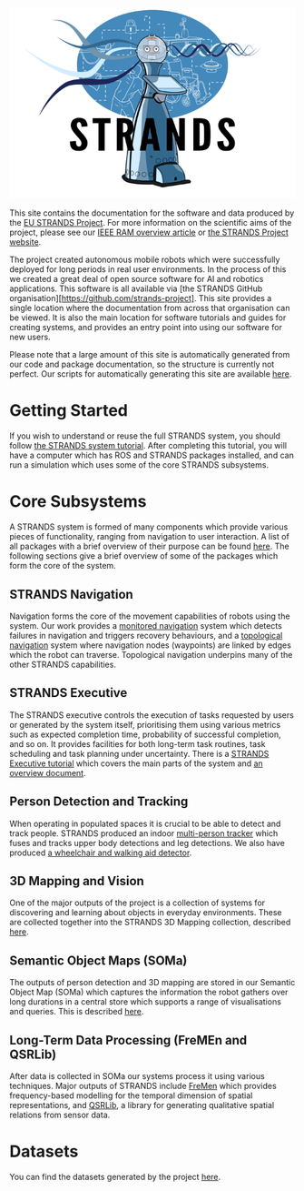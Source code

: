
![The STRANDS Project Logo](images/strands-full-logo.png)

This site contains the documentation for the software and data produced by the [EU STRANDS Project](http://strands-project.eu). For more information on the scientific aims of the project, please see our [IEEE RAM overview article](https://arxiv.org/abs/1604.04384) or [the STRANDS Project website](http://strands-project.eu).


The project created autonomous mobile robots which were successfully deployed for long periods in real user environments. In the process of this we created a great deal of open source software for AI and robotics applications. This software is all available via [the STRANDS GitHub organisation][https://github.com/strands-project]. This site provides a single location where the documentation from across that organisation can be viewed. It is also the main location for software tutorials and guides for creating systems, and provides an entry point into using our software for new users. 

Please note that a large amount of this site is automatically generated from our code and package documentation, so the structure is currently not perfect. Our scripts for automatically generating this site are available [here](https://github.com/strands-project/strands_documentation).

# Getting Started

If you wish to understand or reuse the full STRANDS system, you should follow [the STRANDS system tutorial](setup.md). After completing this tutorial, you will have a computer which has ROS and STRANDS packages installed, and can run a simulation which uses some of the core STRANDS subsystems.


# Core Subsystems

A STRANDS system is formed of many components which provide various pieces of functionality, ranging from navigation to user interaction. A list of all packages with a brief overview of their purpose can be found [here](packages.md). The following sections give a brief overview of some of the packages which form the core of the system.

## STRANDS Navigation

Navigation forms the core of the movement capabilities of robots using the system. Our work provides a [monitored navigation](strands_navigation/monitored_navigation/) system which detects failures in navigation and triggers recovery behaviours, and a [topological navigation](strands_navigation/topological_navigation/) system where navigation nodes (waypoints) are linked by edges which the robot can traverse. Topological navigation underpins many of the other STRANDS capabilities.

## STRANDS Executive

The STRANDS executive controls the execution of tasks requested by users or generated by the system itself, prioritising them using various metrics such as expected completion time, probability of successful completion, and so on. It provides facilities for both long-term task routines, task scheduling and task planning under uncertainty. There is a [STRANDS Executive tutorial](planning_tutorial) which covers the main parts of the system and [an overview document](strands_executive).

## Person Detection and Tracking

When operating in populated spaces it is crucial to be able to detect and track people. STRANDS produced an indoor [multi-person tracker](strands_perception_people/perception_people_launch/) which fuses and tracks upper body detections and leg detections. We also have produced [a wheelchair and walking aid detector](strands_perception_people/wheelchair_detector). 

## 3D Mapping and Vision

One of the major outputs of the project is a collection of systems for discovering and learning about objects in everyday environments. These are collected together into the STRANDS 3D Mapping collection, described [here](strands_3d_mapping).

## Semantic Object Maps (SOMa)

The outputs of person detection and 3D mapping are stored in our Semantic Object Map (SOMa) which captures the information the robot gathers over long durations in a central store which supports a range of visualisations and queries. This is described [here](soma).

## Long-Term Data Processing (FreMEn and QSRLib)

After data is collected in SOMa our systems process it using various techniques. Major outputs of STRANDS include [FreMen](fremen) which provides frequency-based modelling for the temporal dimension of spatial representations, and [QSRLib](http://qsrlib.readthedocs.io/en/latest/), a library for generating qualitative spatial relations from sensor data.

# Datasets

You can find the datasets generated by the project [here](datasets).
